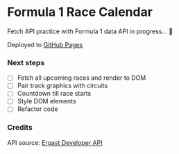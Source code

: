 # Formula 1 Race Calendar

Fetch API practice with Formula 1 data API in progress... 🏁

Deployed to [GitHub Pages](https://alternadiva.github.io/Formula1-Race-Calendar/)

### Next steps
- [ ] Fetch all upcoming races and render to DOM
- [ ] Pair track graphics with circuits
- [ ] Countdown till race starts
- [ ] Style DOM elements
- [ ] Refactor code

### Credits
API source: [Ergast Developer API](http://ergast.com/mrd/)
